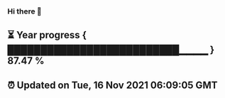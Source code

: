 ### Hi there 👋
⏳ Year progress { ██████████████████████████▁▁▁▁ } 87.47 %
---
⏰ Updated on Tue, 16 Nov 2021 06:09:05 GMT
---
